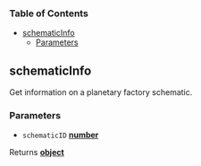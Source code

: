 <!-- Generated by documentation.js. Update this documentation by updating the source code. -->

### Table of Contents

*   [schematicInfo][1]
    *   [Parameters][2]

## schematicInfo

Get information on a planetary factory schematic.

### Parameters

*   `schematicID` **[number][3]** 

Returns **[object][4]** 

[1]: #schematicinfo

[2]: #parameters

[3]: https://developer.mozilla.org/docs/Web/JavaScript/Reference/Global_Objects/Number

[4]: https://developer.mozilla.org/docs/Web/JavaScript/Reference/Global_Objects/Object
